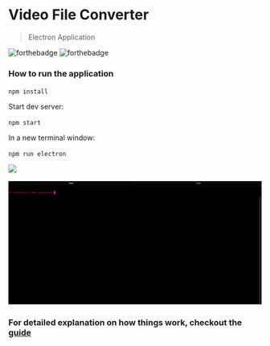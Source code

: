 # Video File Converter

> Electron Application

![forthebadge](https://forthebadge.com/images/badges/made-with-javascript.svg)  ![forthebadge](https://forthebadge.com/images/badges/built-with-love.svg)  

### How to run the application

`npm install`

Start dev server:

`npm start`

In a new terminal window:

`npm run electron`

![](https://img.shields.io/badge/Demo-red.svg?style=for-the-badge)

![alt tag](/converter.gif)

### For detailed explanation on how things work, checkout the [guide](https://electronjs.org/)



